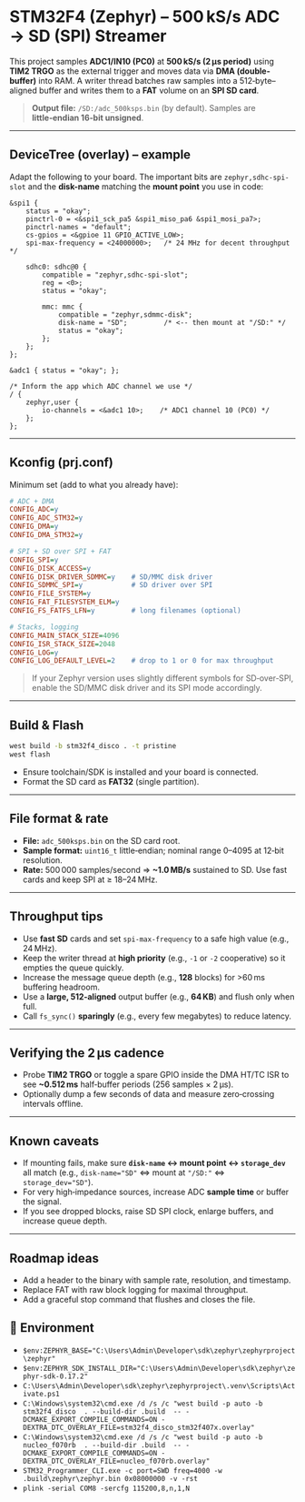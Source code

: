 # STM32F4 (Zephyr) – 500 kS/s ADC → SD (SPI) Streamer

This project samples **ADC1/IN10 (PC0)** at **500 kS/s (2 µs period)** using **TIM2 TRGO** as the external trigger and moves data via **DMA (double-buffer)** into RAM. A writer thread batches raw samples into a 512‑byte–aligned buffer and writes them to a **FAT** volume on an **SPI SD card**.

> **Output file:** `/SD:/adc_500ksps.bin` (by default). Samples are **little‑endian 16‑bit unsigned**.

---

## DeviceTree (overlay) – example

Adapt the following to your board. The important bits are `zephyr,sdhc-spi-slot` and the **disk-name** matching the **mount point** you use in code:

```dts
&spi1 {
    status = "okay";
    pinctrl-0 = <&spi1_sck_pa5 &spi1_miso_pa6 &spi1_mosi_pa7>;
    pinctrl-names = "default";
    cs-gpios = <&gpioe 11 GPIO_ACTIVE_LOW>;
    spi-max-frequency = <24000000>;   /* 24 MHz for decent throughput */

    sdhc0: sdhc@0 {
        compatible = "zephyr,sdhc-spi-slot";
        reg = <0>;
        status = "okay";

        mmc: mmc {
            compatible = "zephyr,sdmmc-disk";
            disk-name = "SD";         /* <-- then mount at "/SD:" */
            status = "okay";
        };
    };
};

&adc1 { status = "okay"; };

/* Inform the app which ADC channel we use */
/ {
    zephyr,user {
        io-channels = <&adc1 10>;    /* ADC1 channel 10 (PC0) */
    };
};
```

---

## Kconfig (prj.conf)

Minimum set (add to what you already have):

```ini
# ADC + DMA
CONFIG_ADC=y
CONFIG_ADC_STM32=y
CONFIG_DMA=y
CONFIG_DMA_STM32=y

# SPI + SD over SPI + FAT
CONFIG_SPI=y
CONFIG_DISK_ACCESS=y
CONFIG_DISK_DRIVER_SDMMC=y    # SD/MMC disk driver
CONFIG_SDMMC_SPI=y            # SD driver over SPI
CONFIG_FILE_SYSTEM=y
CONFIG_FAT_FILESYSTEM_ELM=y
CONFIG_FS_FATFS_LFN=y         # long filenames (optional)

# Stacks, logging
CONFIG_MAIN_STACK_SIZE=4096
CONFIG_ISR_STACK_SIZE=2048
CONFIG_LOG=y
CONFIG_LOG_DEFAULT_LEVEL=2    # drop to 1 or 0 for max throughput
```

> If your Zephyr version uses slightly different symbols for SD‑over‑SPI, enable the SD/MMC disk driver and its SPI mode accordingly.

---

## Build & Flash

```bash
west build -b stm32f4_disco . -t pristine
west flash
```

- Ensure toolchain/SDK is installed and your board is connected.
- Format the SD card as **FAT32** (single partition).

---

## File format & rate

- **File:** `adc_500ksps.bin` on the SD card root.
- **Sample format:** `uint16_t` little‑endian; nominal range 0–4095 at 12‑bit resolution.
- **Rate:** 500 000 samples/second ⇒ **~1.0 MB/s** sustained to SD. Use fast cards and keep SPI at ≥ 18–24 MHz.

---

## Throughput tips

- Use **fast SD** cards and set `spi-max-frequency` to a safe high value (e.g., 24 MHz).
- Keep the writer thread at **high priority** (e.g., `-1` or `-2` cooperative) so it empties the queue quickly.
- Increase the message queue depth (e.g., **128** blocks) for >60 ms buffering headroom.
- Use a **large, 512‑aligned** output buffer (e.g., **64 KB**) and flush only when full.
- Call `fs_sync()` **sparingly** (e.g., every few megabytes) to reduce latency.

---

## Verifying the 2 µs cadence

- Probe **TIM2 TRGO** or toggle a spare GPIO inside the DMA HT/TC ISR to see **~0.512 ms** half‑buffer periods (256 samples × 2 µs).
- Optionally dump a few seconds of data and measure zero‑crossing intervals offline.

---

## Known caveats

- If mounting fails, make sure **`disk-name` ↔ mount point ↔ `storage_dev`** all match (e.g., `disk-name="SD"` ⇔ mount at `"/SD:"` ⇔ `storage_dev="SD"`).
- For very high‑impedance sources, increase ADC **sample time** or buffer the signal.
- If you see dropped blocks, raise SD SPI clock, enlarge buffers, and increase queue depth.

---

## Roadmap ideas

- Add a header to the binary with sample rate, resolution, and timestamp.
- Replace FAT with raw block logging for maximal throughput.
- Add a graceful stop command that flushes and closes the file.



## 📝 Environment

- `$env:ZEPHYR_BASE="C:\Users\Admin\Developer\sdk\zephyr\zephyrproject\zephyr"`
- `$env:ZEPHYR_SDK_INSTALL_DIR="C:\Users\Admin\Developer\sdk\zephyr\zephyr-sdk-0.17.2"`
- `C:\Users\Admin\Developer\sdk\zephyr\zephyrproject\.venv\Scripts\Activate.ps1`
- `C:\Windows\system32\cmd.exe /d /s /c "west build -p auto -b stm32f4_disco  . --build-dir .build  -- -DCMAKE_EXPORT_COMPILE_COMMANDS=ON -DEXTRA_DTC_OVERLAY_FILE=stm32f4_disco_stm32f407x.overlay"`
- `C:\Windows\system32\cmd.exe /d /s /c "west build -p auto -b nucleo_f070rb  . --build-dir .build  -- -DCMAKE_EXPORT_COMPILE_COMMANDS=ON -DEXTRA_DTC_OVERLAY_FILE=nucleo_f070rb.overlay"`
- `STM32_Programmer_CLI.exe -c port=SWD freq=4000 -w .build\zephyr\zephyr.bin 0x08000000 -v -rst`
- `plink -serial COM8 -sercfg 115200,8,n,1,N  `
